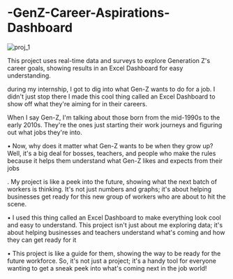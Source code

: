 # -GenZ-Career-Aspirations-Dashboard


![proj_1](https://github.com/prafulyelekar/-GenZ-Career-Aspirations-Dashboard/assets/123238225/f250a139-4f21-4aaa-aec1-21c757e81dc3)




This project uses real-time data and surveys to explore Generation Z's career goals, showing results in an Excel  Dashboard for easy understanding.



during my internship, I got to dig into what Gen-Z wants to do for a job. I didn't just stop there I made this cool thing called
an Excel Dashboard to show off what they're aiming for in their careers. 

When I say Gen-Z, I'm talking about those born
from the mid-1990s to the early 2010s. They're the ones just starting their work journeys and figuring out what jobs they're
into.

• Now, why does it matter what Gen-Z wants to be when they grow up? Well, it's a big deal for bosses, teachers, and people
who make the rules because it helps them understand what Gen-Z likes and expects from their jobs


. My project is like a peek into the future, showing what the next batch of workers is thinking. It's not just numbers and graphs; it's about helping
businesses get ready for this new group of workers who are about to hit the scene.

• I used this thing called an Excel Dashboard to make everything look cool and easy to understand. This project isn't just
about me exploring data; it's about helping businesses and teachers understand what's coming and how they can get ready
for it

• This project is like a guide for them, showing the way to be ready for the future workforce. So, it's not just a project; it's a
handy tool for everyone wanting to get a sneak peek into what's coming next in the job world!
